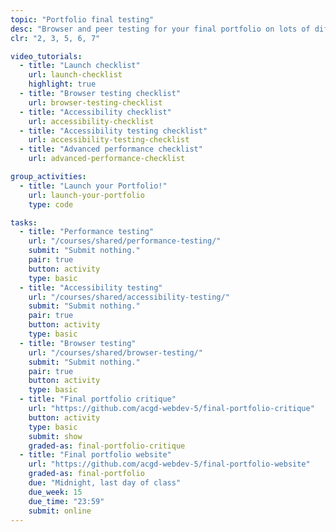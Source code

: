 ```yaml
---
topic: "Portfolio final testing"
desc: "Browser and peer testing for your final portfolio on lots of different devices and in lots of situations."
clr: "2, 3, 5, 6, 7"

video_tutorials:
  - title: "Launch checklist"
    url: launch-checklist
    highlight: true
  - title: "Browser testing checklist"
    url: browser-testing-checklist
  - title: "Accessibility checklist"
    url: accessibility-checklist
  - title: "Accessibility testing checklist"
    url: accessibility-testing-checklist
  - title: "Advanced performance checklist"
    url: advanced-performance-checklist

group_activities:
  - title: "Launch your Portfolio!"
    url: launch-your-portfolio
    type: code

tasks:
  - title: "Performance testing"
    url: "/courses/shared/performance-testing/"
    submit: "Submit nothing."
    pair: true
    button: activity
    type: basic
  - title: "Accessibility testing"
    url: "/courses/shared/accessibility-testing/"
    submit: "Submit nothing."
    pair: true
    button: activity
    type: basic
  - title: "Browser testing"
    url: "/courses/shared/browser-testing/"
    submit: "Submit nothing."
    pair: true
    button: activity
    type: basic
  - title: "Final portfolio critique"
    url: "https://github.com/acgd-webdev-5/final-portfolio-critique"
    button: activity
    type: basic
    submit: show
    graded-as: final-portfolio-critique
  - title: "Final portfolio website"
    url: "https://github.com/acgd-webdev-5/final-portfolio-website"
    graded-as: final-portfolio
    due: "Midnight, last day of class"
    due_week: 15
    due_time: "23:59"
    submit: online
---
```

